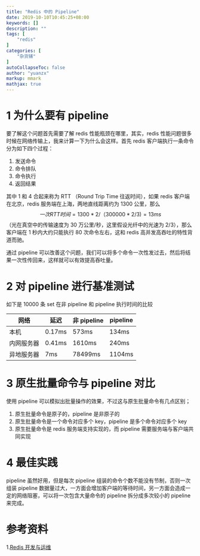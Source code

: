 ```yaml
---
title: "Redis 中的 Pipeline"
date: 2019-10-10T10:45:25+08:00
keywords: []
description: ""
tags: [
    "redis"
]
categories: [
    "杂货铺"
]
autoCollapseToc: false
author: "yuanzx"
markup: mmark
mathjax: true 
---
```



# 1 为什么要有 pipeline 

要了解这个问题首先需要了解 redis 性能瓶颈在哪里，其实，redis 性能问题很多时候在网络传输上，我来计算一下为什么会这样。首先 redis 客户端执行一条命令分为如下四个过程：

1. 发送命令
2. 命令排队
3. 命令执行
4. 返回结果

其中 1 和 4  合起来称为 RTT （Round Trip Time 往返时间），如果 redis 客户端在北京，redis 服务端在上海，两地直线距离约为 1300 公里，那么$$一次 RTT 时间 = 1300 * 2 / （ 300000 * 2/3 ) = 13 ms$$（光在真空中的传输速度为 30 万公里/秒，这里假设光纤中的光速为 2/3），那么客户端在 1 秒内大约只能执行 80 次命令左右，这和 redis 高并发高吞吐的特性背道而驰。

通过 pipeline 可以改善这个问题，我们可以将多个命令一次性发过去，然后将结果一次性传回来，这样就可以有效提高吞吐量。

# 2 对 pipeline 进行基准测试

如下是 10000 条 set 在非 pipeline 和 pipeline 执行时间的比较

| 网络       | 延迟   | 非 pipeline | pipeline |
| ---------- | ------ | ----------- | -------- |
| 本机       | 0.17ms | 573ms       | 134ms    |
| 内网服务器 | 0.41ms | 1610ms      | 240ms    |
| 异地服务器 | 7ms    | 78499ms     | 1104ms   |

# 3 原生批量命令与 pipeline 对比

使用 pipeline 可以模拟出批量操作的效果，不过这与原生批量命令有几点区别；

1. 原生批量命令是原子的，pipeline 是非原子的
2. 原生批量命令是一个命令对应多个 key，pipeline 是多个命令对应多个 key
3. 原生批量命令是 redis 服务端支持实现的，而 pipeline 需要服务端与客户端共同实现

# 4 最佳实践

pipeline 虽然好用，但是每次 pipeline 组装的命令个数不能没有节制，否则一次组装 pipeline 数据量过大，一方面会增加客户端的等待时间，另一方面会造成一定的网络阻塞，可以将一次包含大量命令的 pipeline 拆分成多次较小的 pipeline 来完成。

# 参考资料

1.[Redis 开发与运维](https://gitee.com/zhixiangyuan/bookStorage/raw/master/%E7%BC%96%E7%A8%8B/Redis%20%E5%BC%80%E5%8F%91%E4%B8%8E%E8%BF%90%E7%BB%B4.pdf)
